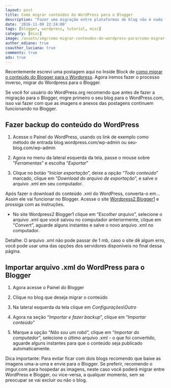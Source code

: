 ```yaml
---
layout: post
title: Como migrar conteúdos do WordPress para o Blogger
description: "Fazer uma migração entre plataformas de blog não é nada fácil, ainda mais sem experiência, mas hoje iremos mostrar o passo-a-passo completo, como migrar conteúdos do WordPress para o Blogger."
date: '2016-11-09 22:24:00'
tags: [blogger, wordpress, tutorial, misc]
category: [misc]
image: /assets/img/como-migrar-conteudos-do-wordpress-para/como-migrar-conteudos-do-wordpress-para.jpg
author_ediano: true
coauthor_luciana: true
comments: true
ads: true
---
```


Recentemente escrevi uma postagem aqui no Inside Block de <a href="http://www.insideblock.com/post/como-migrar-conteudos-do-blogger-para-o.html" target="_blank">como migrar o conteúdo do Blogger para o Wordpress</a>. Agora iremos fazer o processo inverso, migrar do Wordpress para o Blogger.

Se você for usuário do WordPress.org recomendo que antes de fazer a migração para o Blogger,  migre primeiro o seu blog para o WordPress.com, isso vai fazer com que as imagens e anexos das postagens continuem funcionando no Blogger.

## Fazer backup do conteúdo do WordPress
1. Acesse o Painel do WordPress, usando os link de exemplo como método de entrada blog.wordpress.com/wp-admin ou seu-blog.com/wp-admin

2. Agora no menu da lateral esquerda da tela, passe o mouse sobre “*Ferramentas*” e escolha “*Exportar*”

3. Clique no botão “*Iniciar exportação*”, deixe a opção “*Todo conteúdo*” marcado, clique em “*Download do arquivo de exportação*”, e salve o arquivo .xml em seu computador.

Após fazer o download do conteúdo .xml do WordPress, converta-o em... Assim ele vai funcionar no Blogger. Acesse o site <a href="https://wordpress2blogger1.appspot.com/" target="_blank" class="external-link" rel="nofollow">Wordpress2 Blogger1</a> e prossiga com as instruções.

* No site Wordpress2 Blogger1 clique em “*Escolher arquivo*”, selecione o arquivo .xml que você salvou no computador anteriormente, clique em “*Convert*”, aguarde alguns instantes e salve o novo arquivo .xml no computador.

Detalhe: O arquivo .xml não pode passar de 1 mb, caso o site dê algum erro, você pode usar uma das opções dos servidores disponíveis no final dessa página.

## Importar arquivo .xml do WordPress para o Blogger
1. Agora acesse o Painel do Blogger

2. Clique no blog que deseja migrar o conteúdo

3. Na lateral esquerda da tela clique em *Configurações\Outro*

4. Agora na seção “*Importar e fazer backup*”, clique em “*Importar conteúdo*”

5. Marque a opção “*Não sou um robô*”, clique em “*Importar do computador*”, selecione o último arquivo .xml - o que foi convertido, aguarde alguns instantes para que o conteúdo seja publicado automaticamente.

Dica importante: Para evitar ficar com dois blogs recomendo que baixe as imagens uma-a-uma e envie para o Blogger. Se preferir, recomendo o imgur.com para hospedar as imagens, neste caso você poderá migrar entre WordPress e Blogger, ou vice-versa, a qualquer momento, sem se preocupar se vai excluir ou não o blog.